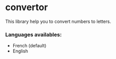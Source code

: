 # convertor
This library help you to convert numbers to letters.

### Languages availables:
- French (default)
- English